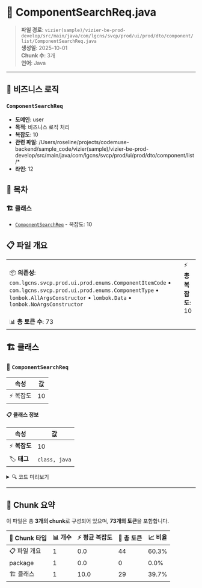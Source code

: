 # 📄 ComponentSearchReq.java

> **파일 경로**: `vizier(sample)/vizier-be-prod-develop/src/main/java/com/lgcns/svcp/prod/ui/prod/dto/component/list/ComponentSearchReq.java`  
> **생성일**: 2025-10-01  
> **Chunk 수**: 3개  
> **언어**: Java
---



## 💼 비즈니스 로직

### `ComponentSearchReq`
- **도메인**: user
- **목적**: 비즈니스 로직 처리
- **복잡도**: 10
- **관련 파일**: /Users/roseline/projects/codemuse-backend/sample_code/vizier(sample)/vizier-be-prod-develop/src/main/java/com/lgcns/svcp/prod/ui/prod/dto/component/list/*
- **라인**: 12


## 📑 목차

### 🏗️ 클래스
- [`ComponentSearchReq`](#class-componentsearchreq) - 복잡도: 10

## 📋 파일 개요

| | |
|--|--|
| 📦 **의존성**: `com.lgcns.svcp.prod.ui.prod.enums.ComponentItemCode` • `com.lgcns.svcp.prod.ui.prod.enums.ComponentType` • `lombok.AllArgsConstructor` • `lombok.Data` • `lombok.NoArgsConstructor` | ⚡ **총 복잡도**: 10 |
| 📊 **총 토큰 수**: 73 |  |



## 🏗️ 클래스

### <a id="class-componentsearchreq"></a>🎯 `ComponentSearchReq`

| 속성 | 값 |
|------|----|
| ⚡ 복잡도 | 10 |



#### 📋 클래스 정보

| 속성 | 값 |
|------|----|
| ⚡ **복잡도** | 10 || 📍 **라인 범위** | 12-12 |
| 🏷️ **태그** | `class, java` |

<details>
<summary>🔍 코드 미리보기</summary>

```java
public class ComponentSearchReq {
    private String offerUUID;
    private ComponentType componentType;
    private ComponentItemCode componentSubType;
    private String code;
    private String name;
    private boolean onlyValidDtm;
    private Integer page;
    private Integer size;
}...
```

**Chunk 정보**
- 🆔 **ID**: `d353f36b431f`
- 📍 **라인**: 12-12
- 📊 **토큰**: 29
- 🏷️ **태그**: `class, java`

</details>

---





## 🧩 Chunk 요약

이 파일은 총 **3개의 chunk**로 구성되어 있으며, **73개의 토큰**을 포함합니다.

| 🧩 Chunk 타입 | 📊 개수 | ⚡ 평균 복잡도 | 📝 총 토큰 | 📈 비율 |
|---------------|--------|-------------|----------|--------|
| 📋 파일 개요 | 1 | 0.0 | 44 | 60.3% |
| package | 1 | 0.0 | 0 | 0.0% |
| 🏗️ 클래스 | 1 | 10.0 | 29 | 39.7% |

